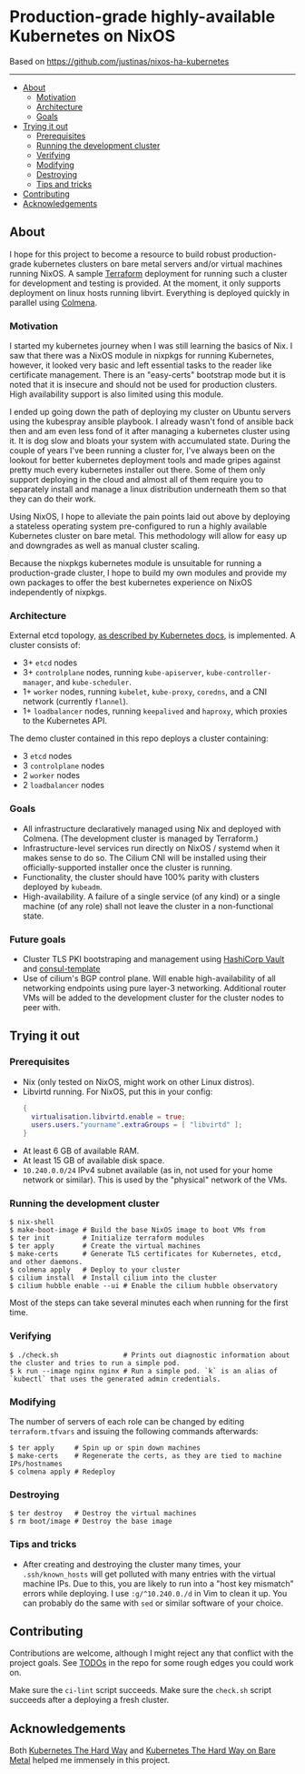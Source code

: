 # Production-grade highly-available Kubernetes on NixOS

Based on https://github.com/justinas/nixos-ha-kubernetes

---

<!-- vim-markdown-toc GFM -->

* [About](#about)
    * [Motivation](#motivation)
    * [Architecture](#architecture)
    * [Goals](#goals)
* [Trying it out](#trying-it-out)
    * [Prerequisites](#prerequisites)
    * [Running the development cluster](#running)
    * [Verifying](#verifying)
    * [Modifying](#modifying)
    * [Destroying](#destroying)
    * [Tips and tricks](#tips-and-tricks)
* [Contributing](#contributing)
* [Acknowledgements](#acknowledgements)

<!-- vim-markdown-toc -->

## About

I hope for this project to become a resource to build robust production-grade kubernetes clusters on bare metal servers and/or virtual machines running NixOS.
A sample [Terraform](https://www.terraform.io/) deployment for running such a cluster for development and testing is provided. At the moment, it only supports deployment on linux hosts running libvirt.
Everything is deployed quickly in parallel using [Colmena](https://github.com/zhaofengli/colmena).

### Motivation

I started my kubernetes journey when I was still learning the basics of Nix. I saw that there was a NixOS module in nixpkgs for running Kubernetes, however, it looked very basic and left essential tasks to the reader like certificate management. There is an "easy-certs" bootstrap mode but it is noted that it is insecure and should not be used for production clusters. High availability support is also limited using this module.

I ended up going down the path of deploying my cluster on Ubuntu servers using the kubespray ansible playbook. I already wasn't fond of ansible back then and am even less fond of it after managing a kubernetes cluster using it. It is dog slow and bloats your system with accumulated state. During the couple of years I've been running a cluster for, I've always been on the lookout for better kubernetes deployment tools and made gripes against pretty much every kubernetes installer out there. Some of them only support deploying in the cloud and almost all of them require you to separately install and manage a linux distribution underneath them so that they can do their work.

Using NixOS, I hope to alleviate the pain points laid out above by deploying a stateless operating system pre-configured to run a highly available Kubernetes cluster on bare metal. This methodology will allow for easy up and downgrades as well as manual cluster scaling.

Because the nixpkgs kubernetes module is unsuitable for running a production-grade cluster, I hope to build my own modules and provide my own packages to offer the best kubernetes experience on NixOS independently of nixpkgs.

### Architecture

External etcd topology,
[as described by Kubernetes docs](https://kubernetes.io/docs/setup/production-environment/tools/kubeadm/ha-topology/#external-etcd-topology),
is implemented.
A cluster consists of:
* 3+ `etcd` nodes
* 3+ `controlplane` nodes, running
  `kube-apiserver`, `kube-controller-manager`, and `kube-scheduler`.
* 1+ `worker` nodes, running `kubelet`, `kube-proxy`,
  `coredns`, and a CNI network (currently `flannel`).
* 1+ `loadbalancer` nodes, running `keepalived` and `haproxy`,
  which proxies to the Kubernetes API.

The demo cluster contained in this repo deploys a cluster containing:
* 3 `etcd` nodes
* 3 `controlplane` nodes
* 2 `worker` nodes
* 2 `loadbalancer` nodes

### Goals
* All infrastructure declaratively managed using Nix and deployed with Colmena. (The development cluster is managed by Terraform.)
* Infrastructure-level services run directly on NixOS / systemd when it makes sense to do so.
  The Cilium CNI will be installed using their officially-supported installer once the cluster is running.
* Functionality, the cluster should have 100% parity with clusters deployed by `kubeadm`.
* High-availability.
  A failure of a single service (of any kind) or a single machine (of any role)
  shall not leave the cluster in a non-functional state.

### Future goals
* Cluster TLS PKI bootstraping and management using [HashiCorp Vault](https://github.com/hashicorp/vault) and [consul-template](https://github.com/hashicorp/consul-template)
* Use of cilium's BGP control plane.
  Will enable high-availability of all networking endpoints using pure layer-3 networking.
  Additional router VMs will be added to the development cluster for the cluster nodes to peer with.

## Trying it out

### Prerequisites

* Nix (only tested on NixOS, might work on other Linux distros).
* Libvirtd running. For NixOS, put this in your config:
  ```nix
  {
    virtualisation.libvirtd.enable = true;
    users.users."yourname".extraGroups = [ "libvirtd" ];
  }
  ```
* At least 6 GB of available RAM.
* At least 15 GB of available disk space.
* `10.240.0.0/24` IPv4 subnet available (as in, not used for your home network or similar).
  This is used by the "physical" network of the VMs.

### Running the development cluster

```console
$ nix-shell
$ make-boot-image # Build the base NixOS image to boot VMs from
$ ter init        # Initialize terraform modules
$ ter apply       # Create the virtual machines
$ make-certs      # Generate TLS certificates for Kubernetes, etcd, and other daemons.
$ colmena apply   # Deploy to your cluster
$ cilium install  # Install cilium into the cluster
$ cilium hubble enable --ui # Enable the cilium hubble observatory
```

Most of the steps can take several minutes each when running for the first time.

### Verifying

```console
$ ./check.sh                # Prints out diagnostic information about the cluster and tries to run a simple pod.
$ k run --image nginx nginx # Run a simple pod. `k` is an alias of `kubectl` that uses the generated admin credentials.
```

### Modifying

The number of servers of each role can be changed by editing `terraform.tfvars`
and issuing the following commands afterwards:

```console
$ ter apply     # Spin up or spin down machines
$ make-certs    # Regenerate the certs, as they are tied to machine IPs/hostnames
$ colmena apply # Redeploy
```

### Destroying

```console
$ ter destroy   # Destroy the virtual machines
$ rm boot/image # Destroy the base image
```

### Tips and tricks

* After creating and destroying the cluster many times, your `.ssh/known_hosts`
  will get polluted with many entries with the virtual machine IPs.
  Due to this, you are likely to run into a "host key mismatch" errors while deploying.
  I use `:g/^10.240.0./d` in Vim to clean it up.
  You can probably do the same with `sed` or similar software of your choice.

## Contributing

Contributions are welcome, although I might reject any that conflict with the project goals.
See [TODOs](https://github.com/justinas/nixos-ha-kubernetes/search?q=TODO) in the repo
for some rough edges you could work on.

Make sure the `ci-lint` script succeeds.
Make sure the `check.sh` script succeeds after a deploying a fresh cluster.

## Acknowledgements

Both [Kubernetes The Hard Way](https://github.com/kelseyhightower/kubernetes-the-hard-way)
and [Kubernetes The Hard Way on Bare Metal](https://github.com/Praqma/LearnKubernetes/blob/master/kamran/Kubernetes-The-Hard-Way-on-BareMetal.md)
helped me immensely in this project.
